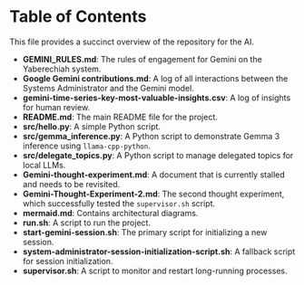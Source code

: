 # Table of Contents

This file provides a succinct overview of the repository for the AI.

- **GEMINI_RULES.md**: The rules of engagement for Gemini on the Yaberechiah system.
- **Google Gemini contributions.md**: A log of all interactions between the Systems Administrator and the Gemini model.
- **gemini-time-series-key-most-valuable-insights.csv**: A log of insights for human review.
- **README.md**: The main README file for the project.
- **src/hello.py**: A simple Python script.
- **src/gemma_inference.py**: A Python script to demonstrate Gemma 3 inference using `llama-cpp-python`.
- **src/delegate_topics.py**: A Python script to manage delegated topics for local LLMs.
- **Gemini-thought-experiment.md**: A document that is currently stalled and needs to be revisited.
- **Gemini-Thought-Experiment-2.md**: The second thought experiment, which successfully tested the `supervisor.sh` script.
- **mermaid.md**: Contains architectural diagrams.
- **run.sh**: A script to run the project.
- **start-gemini-session.sh**: The primary script for initializing a new session.
- **system-administrator-session-initialization-script.sh**: A fallback script for session initialization.
- **supervisor.sh**: A script to monitor and restart long-running processes.
